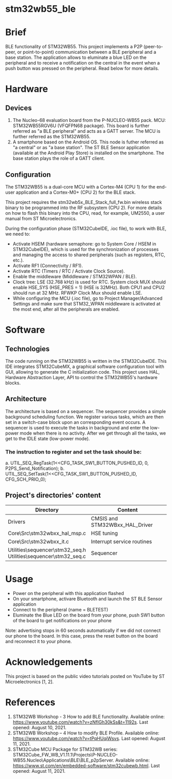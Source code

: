 # stm32wb55_ble

# Brief
BLE functionality of STM32WB55. This project implements a P2P (peer-to-peer, or point-to-point) communication between a BLE peripheral and a base station. The application allows to eluminate a blue LED on the peripheral and to receive a notification on the central in the event when a push button was pressed on the peripheral. Read below for more details.

# Hardware
## Devices
1. The Nucleo-68 evaluation board from the P-NUCLEO-WB55 pack. MCU: STM32WB55RGV6U (VFQFPN68 package). This board is further referred as "a BLE peripheral" and acts as a GATT server. The MCU is further referred as the STM32WB55.
2. A smartphone based on the Android OS. This node is futher referred as "a central" or as "a base station". The ST BLE Sensor application (available at the Android Play Store) is installed on the smartphone. The base station plays the role of a GATT client.

## Configuration
The STM32WB55 is a dual-core MCU with a Cortex-M4 (CPU 1) for the end-user application and a Cortex-M0+ (CPU 2) for the BLE stack.

This project requires the stm32wb5x_BLE_Stack_full_fw.bin wireless stack binary to be programmed into the RF subsystem (CPU 2). For more details on how to flash this binary into the CPU, read, for example, UM2550, a user manual from ST Microelectronics.

During the configuration phase (STM32CubeIDE, .ioc file), to work with BLE, we need to:
* Activate HSEM (hardware semaphore: go to System Core / HSEM in STM32CubeIDE), which is used for the synchronization of processes and managing the access to shared peripherals (such as registers, RTC, etc.).
* Activate RF1 (Connectivity / RF1).
* Activate RTC (Timers / RTC / Activate Clock Source).
* Enable the middleware (Middleware / STM32WPAN / BLE).
* Clock tree: LSE (32.768 kHz) is used for RTC. System clock MUX should enable HSE_SYS (HSE_PRES = 1) (HSE is 32MHz). Both CPU1 and CPU2 should run at 32 MHz. RFWKP Clock Mux should enable LSE.
* While configuring the MCU (.ioc file), go to Project Manager/Advanced Settings and make sure that STM32_WPAN middleware is activated at the most end, after all the peripherals are enabled.

# Software
## Technologies
The code running on the STM32WB55 is written in the STM32CubeIDE. This IDE integrates STM32CubeMX, a graphical software configuration tool with GUI, allowing to generate the C initialization code. This project uses HAL, Hardware Abstraction Layer, API to control the STM32WB55's hardware blocks.

## Architecture
The architecture is based on a sequencer. The sequencer provides a simple background scheduling function. We register various tasks, which are then set in a switch-case block upon an corresponding event occurs. A sequencer is used to execute the tasks in background and enter the low-power mode when there is no activity. After we get through all the tasks, we get to the IDLE state (low-power mode).

### The instruction to register and set the task should be:
a.	UTIL_SEQ_RegTask(1<<CFG_TASK_SW1_BUTTON_PUSHED_ID, 0, P2PS_Send_Notification);
b.	UTIL_SEQ_SetTask(1<<CFG_TASK_SW1_BUTTON_PUSHED_ID, CFG_SCH_PRIO_0);

## Project's directories' content 
Directory                                                            | Content
-------------------------------------------------------------------- | --------------------------------
Drivers                                                              | CMSIS and STM32WBxx_HAL_Driver
Core\Src\stm32wbxx_hal_msp.c                                         | HSE tuning
Core\Src\stm32wbxx_it.c                                              | Interrupt service routines
Utilities\sequencer\stm32_seq.h <br> Utilities\sequencer\stm32_seq.c | Sequencer

# Usage
* Power on the peripheral with this application flashed
* On your smartphone, activare Bluetooth and launch the ST BLE Sensor application
* Connect to the peripheral (name = BLETEST)
* Eluminate the Blue LED on the board from your phone, push SW1 button of the board to get notifications on your phone

Note: advertising stops in 60 seconds automatically if we did not connect our phone to the board. In this case, press the reset button on the board and reconnect it to your phone.

# Acknowledgements
This project is based on the public video tutorials posted on YouTube by ST Microelectronics [1, 2].

# References
1. STM32WB Workshop - 3 How to add BLE functionality. Available online: https://www.youtube.com/watch?v=zNfIGh30kSs&t=1192s. Last opened: August 10, 2021.
2. STM32WB Workshop – 4 How to modify BLE Profile. Available online: https://www.youtube.com/watch?v=tPqHUqiWsvs. Last opened: August 11, 2021.
3. STM32Cube MCU Package for STM32WB series: STM32Cube_FW_WB_V1.11.1\Projects\P-NUCLEO-WB55.Nucleo\Applications\BLE\BLE_p2pServer. Available online: https://www.st.com/en/embedded-software/stm32cubewb.html. Last opened: August 11, 2021.
